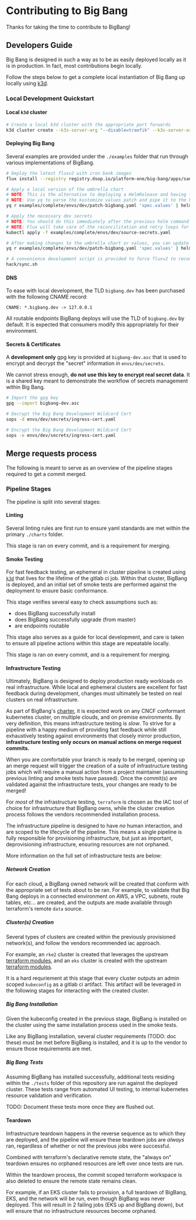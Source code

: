 # Contributing to Big Bang

Thanks for taking the time to contribute to BigBang!

## Developers Guide

Big Bang is designed in such a way as to be as easily deployed locally as it is in production.  In fact, most contributions begin locally.

Follow the steps below to get a complete local instantiation of Big Bang up locally using [k3d]().

### Local Development Quickstart

#### Local `k3d` cluster

```bash
# Create a local k3d cluster with the appropriate port forwards
k3d cluster create --k3s-server-arg "--disable=traefik" --k3s-server-arg "--disable=metrics-server" -p 80:80@loadbalancer -p 443:443@loadbalancer
```

#### Deploying Big Bang

Several examples are provided under the `./examples` folder that run through various implementations of BigBang.

```bash
# Deploy the latest fluxv2 with iron bank images
flux install --registry registry.dsop.io/platform-one/big-bang/apps/sandbox/fluxv2 --timeout 3m0s

# Apply a local version of the umbrella chart
# NOTE: This is the alternative to deploying a HelmRelease and having flux manage it, we use a local copy to avoid having to commit every change
# NOTE: Use yq to parse the kustomize values patch and pipe it to the helm values
yq r examples/complete/envs/dev/patch-bigbang.yaml 'spec.values' | helm upgrade -i bigbang chart -n bigbang --create-namespace -f -

# Apply the necessary dev secrets
# NOTE: You should do this immediately after the previous helm command in case there are any secrets that the helm charts require to boot
# NOTE: Flux will take care of the reconcilitation and retry loops for us, it is normal to see resources fail to deploy a few times on boot
kubectl apply -f examples/complete/envs/dev/source-secrets.yaml

# After making changes to the umbrella chart or values, you can update the chart idempotently
yq r examples/complete/envs/dev/patch-bigbang.yaml 'spec.values' | helm upgrade -i bigbang chart -n bigbang --create-namespace -f -

# A convenience development script is provided to force fluxv2 to reconcile all helmreleases within the cluster
hack/sync.sh
```

#### DNS

To ease with local development, the TLD `bigbang.dev` has been purchased with the following CNAME record:

`CNAME: *.bigbang.dev -> 127.0.0.1`

All routable endpoints BigBang deploys will use the TLD of `bigbang.dev` by default.  It is expected that consumers modify this appropriately for their environment.

#### Secrets & Certificates

A __development only__ gpg key is provided at `bigbang-dev.asc` that is used to encrypt and decrypt the "secret" information in `envs/dev/secrets`.

We cannot stress enough, __do not use this key to encrypt real secret data__.  It is a shared key meant to demonstrate the workflow of secrets management within Big Bang.

```bash
# Import the gpg key
gpg --import bigbang-dev.asc

# Decrypt the Big Bang Development Wildcard Cert
sops -d envs/dev/secrets/ingress-cert.yaml

# Encrypt the Big Bang Development Wildcard Cert
sops -e envs/dev/secrets/ingress-cert.yaml
```

## Merge requests process

The following is meant to serve as an overview of the pipeline stages required to get a commit merged.

### Pipeline Stages

The pipeline is split into several stages:

#### Linting

Several linting rules are first run to ensure yaml standards are met within the primary `./charts` folder.

This stage is ran on every commit, and is a requirement for merging.

#### Smoke Testing

For fast feedback testing, an ephemeral in cluster pipeline is created using [`k3d`]() that lives for the lifetime of the gitlab ci job.  Within that cluster, BigBang is deployed, and an initial set of smoke tests are performed against the deployment to ensure basic conformance.

This stage verifies several easy to check assumptions such as:

* does BigBang successfully install
* does BigBang successfully upgrade (from master)
* are endpoints routable

This stage also serves as a guide for local development, and care is taken to ensure all pipeline actions within this stage are repeatable locally.

This stage is ran on every commit, and is a requirement for merging.

#### Infrastructure Testing

Ultimately, BigBang is designed to deploy production ready workloads on real infrastructure.  While local and ephemeral clusters are excellent for fast feedback during development, changes must ultimately be tested on real clusters on real infrastructure.

As part of BigBang's [charter](https://repo1.dsop.io/platform-one/big-bang/charter), it is expected work on any CNCF conformant kubernetes cluster, on multiple clouds, and on premise environments.  By very definition, this means infrastructure testing is _slow_.  To strive for a pipeline with a happy medium of providing fast feedback while still exhaustively testing against environments that closely mirror production, __infrastructure testing only occurs on manual actions on merge request commits.__

When you are comfortable your branch is ready to be merged, opening up an merge request will trigger the creation of a suite of infrastructure testing jobs which will require a manual action from a project maintainer (assuming previous linting and smoke tests have passed).  Once the commit(s) are validated against the infrastructure tests, your changes are ready to be merged!

For _most_ of the infrastructure testing, `terraform` is chosen as the IAC tool of choice for infrastructure that BigBang owns, while the cluster creation process follows the vendors recommended installation process.

The infrastructure pipeline is designed to have _no_ human interaction, and are scoped to the lifecycle of the pipeline.  This means a single pipeline is fully responsible for provisioning infrastructure, but just as important, deprovisioning infrastructure, ensuring resources are not orphaned.

More information on the full set of infrastructure tests are below:

##### Network Creation

For each cloud, a BigBang owned network will be created that conform with the appropriate set of tests about to be ran.  For example, to validate that Big Bang deploys in a connected environment on AWS, a VPC, subnets, route tables, etc... are created, and the outputs are made available through terraform's remote `data` source.

##### Cluster(s) Creation

Several types of clusters are created within the previously provisioned network(s), and follow the vendors recommended iac approach.

For example, an `rke2` cluster is created that leverages the upstream [terraform modules](https://repo1.dsop.io/platform-one/distros/rancher-federal/rke2/rke2-aws-terraform), and an `eks` cluster is created with the upstream [terraform modules](https://docs.microsoft.com/en-us/azure/developer/terraform/create-k8s-cluster-with-tf-and-aks).

It is a hard requriement at this stage that every cluster outputs an admin scoped `kubeconfig` as a gitlab ci artifact.  This artifact will be leveraged in the following stages for interacting with the created cluster.

##### Big Bang Installation

Given the kubeconfig created in the previous stage, BigBang is installed on the cluster using the same installation process used in the smoke tests.

Like any BigBang installation, several cluster requirements (TODO: doc these) must be met before BigBang is installed, and it is up to the vendor to ensure those requirements are met.

##### Big Bang Tests

Assuming BigBang has installed successfully, additional tests residing within the `./tests` folder of this repository are run against the deployed cluster.  These tests range from automated UI testing, to internal kubernetes resource validation and verification.

TODO: Document these tests more once they are flushed out.

#### Teardown

Infrastructure teardown happens in the reverse sequence as to which they are deployed, and the pipeline will ensure these teardown jobs are _always_ ran, regardless of whether or not the previous jobs were successful.

Combined with terraform's declarative remote state, the "always on" teardown ensures no orphaned resources are left over once tests are run.

Within the teardown process, the commit scoped terraform workspace is also deleted to ensure the remote state remains clean.

For example, if an EKS cluster fails to provision, a full teardown of BigBang, EKS, and the network will be run, even though BigBang was never deployed.  This will result in 2 failing jobs (EKS up and BigBang down), but will ensure that no infrastructure resources become orphaned.